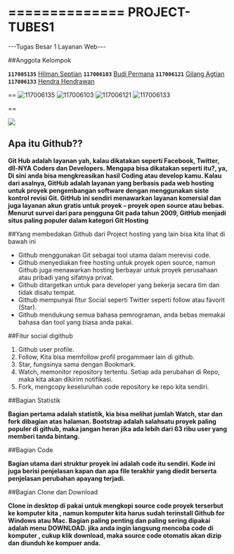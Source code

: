 ==============
PROJECT-TUBES1
==============

---Tugas Besar 1 Layanan Web---

##Anggota Kelompok

**`117005135`**  	[Hilman Septian](https://github.com/hilmanseptian)
**`117006103`**  	[Budi Permana](https://github.com/budi103)
**`117006121`**  	[Gilang Agtian](https://github.com/gilang121)
**`117006133`**  	[Hendra Hendrawan](https://github.com/hendra024)


==
![117006135](https://avatars1.githubusercontent.com/u/7270117?s=140)
![117006103](https://avatars2.githubusercontent.com/u/7203177?s=140)
![117006121](https://avatars1.githubusercontent.com/u/7335084?s=140)
![117006133](https://avatars2.githubusercontent.com/u/7221904?s=140)

==

![](http://chrisawren.com/images/posts/github/front-end-conftocat.png)

## Apa itu Github??

**Git Hub adalah layanan yah, kalau dikatakan seperti Facebook, Twitter, dll-NYA Coders dan Developers. Mengapa bisa dikatakan seperti itu?, ya, Di sini anda bisa mengkreasikan hasil Coding atau develop kamu. Kalau dari asalnya, GitHub adalah layanan yang berbasis pada web hosting untuk proyek pengembangan software dengan menggunakan siste kontrol revisi Git. GitHub ini sendiri menawarkan layanan komersial dan juga layanan akun gratis untuk proyek – proyek open source atau bebas. Menurut survei dari para pengguna Git pada tahun 2009, GitHub menjadi situs paling populer dalam kategori Git Hosting**

##Yang membedakan Github dari Project hosting yang lain bisa kita lihat di bawah ini

- Github menggunakan Git sebagai tool utama dalam merevisi code.
- Github menyediakan free hosting untuk proyek open source, namun Github juga menawarkan  hosting berbayar untuk proyek perusahaan atau pribadi yang sifatnya privat.
- Github ditargetkan untuk para developer yang bekerja secara tim dan tidak disatu tempat.
- Github mempunyai fitur Social seperti  Twitter seperti follow atau favorit (Star).
- Github mendukung semua bahasa pemrograman, anda bebas memakai bahasa dan tool yang biasa anda pakai.

##Fitur social digithub

1. Github user profile.
2. Follow, Kita bisa memfollow profil progammaer lain di github.
3. Star, fungsinya sama dengan Bookmark.
4. Watch, memonitor repository tertentu. Setiap ada perubahan di Repo, maka kita akan dikirim notifikasi.
5. Fork, mengcopy keseluruhan code repository ke repo kita sendiri.

##Bagian Statistik

**Bagian pertama adalah statistik, kia bisa melihat jumlah Watch, star dan fork dibagian atas halaman. Bootstrap adalah salahsatu proyek paling populer di github, maka jangan heran jika ada lebih dari 63 ribu user yang memberi tanda bintang.**

##Bagian Code 

**Bagian utama dari struktur proyek ini adalah code itu sendiri. Kode ini juga berisi penjelasan kapan dan apa file terakhir yang diedit berserta penjelasan perubahan apayang terjadi.**

##Bagian Clone dan Download

**Clone in desktop  di pakai untuk mengkopi source code proyek terserbut ke komputer kita , namun komputer kita harus sudah terinstall Github for Windows atau Mac. Bagian paling penting dan paling sering dipakai adalah menu DOWNLOAD.  jika anda ingin langsung mencoba code di komputer , cukup klik download, maka source code otomatis akan dizip dan diunduh ke kompuer anda.**







